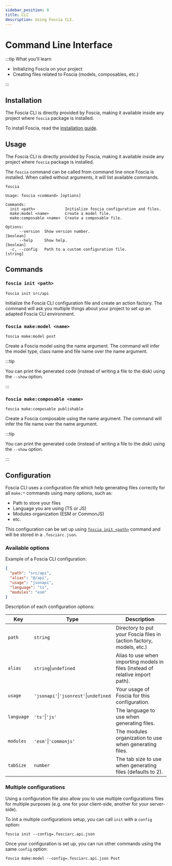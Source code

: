 ```yaml
---
sidebar_position: 0
title: CLI
description: Using Foscia CLI.
---
```


# Command Line Interface

:::tip What you'll learn

- Initializing Foscia on your project
- Creating files related to Foscia (models, composables, etc.)

:::

## Installation

The Foscia CLI is directly provided by Foscia, making it available
inside any project where `foscia` package is installed.

To install Foscia, read the [installation guide](/docs/installation).

## Usage

The Foscia CLI is directly provided by Foscia, making it available
inside any project where `foscia` package is installed.

The `foscia` command can be called from command line once Foscia is installed.
When called without arguments, it will list available commands.

```shell
foscia
```

```text
Usage: foscia <command> [options]

Commands:
  init <path>             Initialize foscia configuration and files.
  make:model <name>       Create a model file.
  make:composable <name>  Create a composable file.

Options:
      --version  Show version number.                                  [boolean]
      --help     Show help.                                            [boolean]
  -c, --config   Path to a custom configuration file.                   [string]
```

## Commands

### `foscia init <path>`

```shell
foscia init src/api
```

Initialize the Foscia CLI configuration file and create an action factory.
The command will ask you multiple things about your project to set up an
adapted Foscia CLI environment.

### `foscia make:model <name>`

```shell
foscia make:model post
```

Create a Foscia model using the name argument. The command will infer the
model type, class name and file name over the name argument.

:::tip

You can print the generated code (instead of writing a file to the disk)
using the `--show` option.

:::

### `foscia make:composable <name>`

```shell
foscia make:composable publishable
```

Create a Foscia composable using the name argument. The command will infer the
file name over the name argument.

:::tip

You can print the generated code (instead of writing a file to the disk)
using the `--show` option.

:::

## Configuration

Foscia CLI uses a configuration file which help generating files correctly
for all `make:*` commands using many options, such as:

- Path to store your files
- Language you are using (TS or JS)
- Modules organization (ESM or CommonJS)
- etc.

This configuration can be set up using [`foscia init <path>`](#foscia-init-path)
command and will be stored in a `.fosciarc.json`.

### Available options

Example of a Foscia CLI configuration:

```json
{
  "path": "src/api",
  "alias": "@/api",
  "usage": "jsonapi",
  "language": "ts",
  "modules": "esm"
}
```

Description of each configuration options:

| Key        | Type                                           | Description                                                                    |
|------------|------------------------------------------------|--------------------------------------------------------------------------------|
| `path`     | `string`                                       | Directory to put your Foscia files in (action factory, models, etc.)           |
| `alias`    | `string`&vert;`undefined`                      | Alias to use when importing models in files (instead of relative import path). |
| `usage`    | `'jsonapi'`&vert;`'jsonrest'`&vert;`undefined` | Your usage of Foscia for this configuration.                                   |
| `language` | `'ts'`&vert;`'js'`                             | The language to use when generating files.                                     |
| `modules`  | `'esm'`&vert;`'commonjs'`                      | The modules organization to use when generating files.                         |
| `tabSize`  | `number`                                       | The tab size to use when generating files (defaults to 2).                     |

### Multiple configurations

Using a configuration file also allow you to use multiple configurations files
for multiple purposes (e.g. one for your client-side,
another for your server-side).

To init a multiple configurations setup, you can call `init` with a
`config` option:

```shell
foscia init --config=.fosciarc.api.json
```

Once your configuration is set up, you can run other commands using the same
`config` option:

```shell
foscia make:model --config=.fosciarc.api.json Post
```
